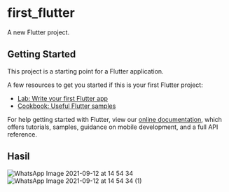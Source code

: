 # first_flutter

A new Flutter project.

## Getting Started

This project is a starting point for a Flutter application.

A few resources to get you started if this is your first Flutter project:

- [Lab: Write your first Flutter app](https://flutter.dev/docs/get-started/codelab)
- [Cookbook: Useful Flutter samples](https://flutter.dev/docs/cookbook)

For help getting started with Flutter, view our
[online documentation](https://flutter.dev/docs), which offers tutorials,
samples, guidance on mobile development, and a full API reference.

## Hasil
![WhatsApp Image 2021-09-12 at 14 54 34](https://user-images.githubusercontent.com/29327450/132978484-2854a679-d711-41c2-8a9f-5a857739821d.jpeg)
![WhatsApp Image 2021-09-12 at 14 54 34 (1)](https://user-images.githubusercontent.com/29327450/132978487-9ff9e014-860c-4e91-8554-426d97c458a3.jpeg)

